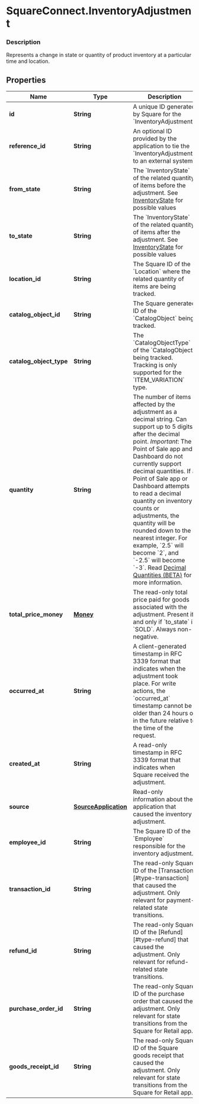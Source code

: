 # SquareConnect.InventoryAdjustment

### Description

Represents a change in state or quantity of product inventory at a particular time and location.

## Properties
Name | Type | Description | Notes
------------ | ------------- | ------------- | -------------
**id** | **String** | A unique ID generated by Square for the &#x60;InventoryAdjustment&#x60;. | [optional] 
**reference_id** | **String** | An optional ID provided by the application to tie the &#x60;InventoryAdjustment&#x60; to an external system. | [optional] 
**from_state** | **String** | The &#x60;InventoryState&#x60; of the related quantity of items before the adjustment. See [InventoryState](#type-inventorystate) for possible values | [optional] 
**to_state** | **String** | The &#x60;InventoryState&#x60; of the related quantity of items after the adjustment. See [InventoryState](#type-inventorystate) for possible values | [optional] 
**location_id** | **String** | The Square ID of the &#x60;Location&#x60; where the related quantity of items are being tracked. | [optional] 
**catalog_object_id** | **String** | The Square generated ID of the &#x60;CatalogObject&#x60; being tracked. | [optional] 
**catalog_object_type** | **String** | The &#x60;CatalogObjectType&#x60; of the &#x60;CatalogObject&#x60; being tracked. Tracking is only supported for the &#x60;ITEM_VARIATION&#x60; type. | [optional] 
**quantity** | **String** | The number of items affected by the adjustment as a decimal string. Can support up to 5 digits after the decimal point.  _Important_: The Point of Sale app and Dashboard do not currently support decimal quantities. If a Point of Sale app or Dashboard attempts to read a decimal quantity on inventory counts or adjustments, the quantity will be rounded down to the nearest integer. For example, &#x60;2.5&#x60; will become &#x60;2&#x60;, and &#x60;-2.5&#x60; will become &#x60;-3&#x60;. Read [Decimal Quantities (BETA)](https://developer.squareup.com/docs/docs/inventory-api/what-it-does#decimal-quantities-beta) for more information. | [optional] [beta]
**total_price_money** | [**Money**](Money.md) | The read-only total price paid for goods associated with the adjustment. Present if and only if &#x60;to_state&#x60; is &#x60;SOLD&#x60;. Always non-negative. | [optional] 
**occurred_at** | **String** | A client-generated timestamp in RFC 3339 format that indicates when the adjustment took place. For write actions, the &#x60;occurred_at&#x60; timestamp cannot be older than 24 hours or in the future relative to the time of the request. | [optional] 
**created_at** | **String** | A read-only timestamp in RFC 3339 format that indicates when Square received the adjustment. | [optional] 
**source** | [**SourceApplication**](SourceApplication.md) | Read-only information about the application that caused the inventory adjustment. | [optional] 
**employee_id** | **String** | The Square ID of the &#x60;Employee&#x60; responsible for the inventory adjustment. | [optional] 
**transaction_id** | **String** | The read-only Square ID of the [Transaction][#type-transaction] that caused the adjustment. Only relevant for payment-related state transitions. | [optional] 
**refund_id** | **String** | The read-only Square ID of the [Refund][#type-refund] that caused the adjustment. Only relevant for refund-related state transitions. | [optional] 
**purchase_order_id** | **String** | The read-only Square ID of the purchase order that caused the adjustment. Only relevant for state transitions from the Square for Retail app. | [optional] 
**goods_receipt_id** | **String** | The read-only Square ID of the Square goods receipt that caused the adjustment. Only relevant for state transitions from the Square for Retail app. | [optional] 


